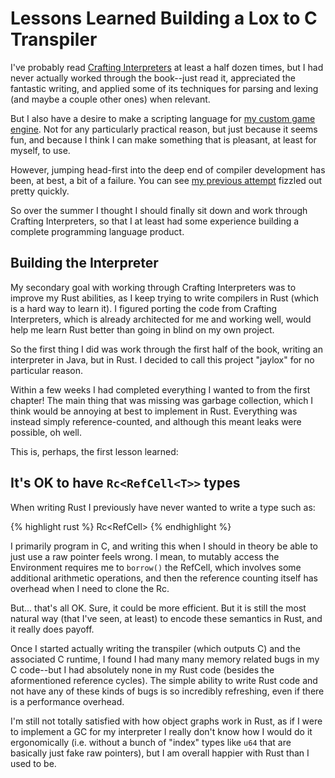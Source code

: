 # Lessons Learned Building a Lox to C Transpiler

I've probably read [Crafting Interpreters](https://craftinginterpreters.com/) at least a half dozen times, but I had never actually worked through the book--just read it, appreciated the fantastic writing, and applied some of its techniques for parsing and lexing (and maybe a couple other ones) when relevant.

But I also have a desire to make a scripting language for [my custom game engine](https://github.com/HoneyPony/ponygame). Not for any particularly practical reason, but just because it seems fun, and because I think I can make something that is pleasant, at least for myself, to use.

However, jumping head-first into the deep end of compiler development has been, at best, a bit of a failure. You can see [my previous attempt](https://github.com/HoneyPony/ponyscript) fizzled out pretty quickly.

So over the summer I thought I should finally sit down and work through Crafting Interpreters, so that I at least had some experience building a complete programming language product.

## Building the Interpreter

My secondary goal with working through Crafting Interpreters was to improve my Rust abilities, as I keep trying to write compilers in Rust (which is a hard way to learn it). I figured porting the code from Crafting Interpreters, which is already architected for me and working well, would help me learn Rust better than going in blind on my own project.

So the first thing I did was work through the first half of the book, writing an interpreter in Java, but in Rust. I decided to call this project "jaylox" for no particular reason.

Within a few weeks I had completed everything I wanted to from the first chapter! The main thing that was missing was garbage collection, which I think would be annoying at best to implement in Rust. Everything was instead simply reference-counted, and although this meant leaks were possible, oh well.

This is, perhaps, the first lesson learned:

## It's OK to have `Rc<RefCell<T>>` types

When writing Rust I previously have never wanted to write a type such as:

{% highlight rust %}
Rc<RefCell<Environment>>
{% endhighlight %}

I primarily program in C, and writing this when I should in theory be able to just use a raw pointer feels wrong. I mean, to mutably access the Environment requires me to `borrow()` the RefCell, which involves some additional arithmetic operations, and then the reference counting itself has overhead when I need to clone the Rc.

But... that's all OK. Sure, it could be more efficient. But it is still the most natural way (that I've seen, at least) to encode these semantics in Rust, and it really does payoff.

Once I started actually writing the transpiler (which outputs C) and the associated C runtime, I found I had many many memory related bugs in my C code--but I had absolutely none in my Rust code (besides the aformentioned reference cycles). The simple ability to write Rust code and not have any of these kinds of bugs is so incredibly refreshing, even if there is a performance overhead.

I'm still not totally satisfied with how object graphs work in Rust, as if I were to implement a GC for my interpreter I really don't know how I would do it ergonomically (i.e. without a bunch of "index" types like `u64` that are basically just fake raw pointers), but I am overall happier with Rust than I used to be.


